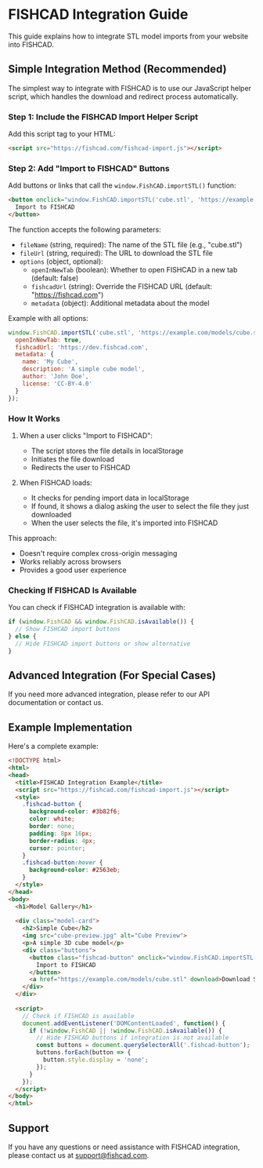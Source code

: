 # FISHCAD Integration Guide

This guide explains how to integrate STL model imports from your website into FISHCAD.

## Simple Integration Method (Recommended)

The simplest way to integrate with FISHCAD is to use our JavaScript helper script, which handles the download and redirect process automatically.

### Step 1: Include the FISHCAD Import Helper Script

Add this script tag to your HTML:

```html
<script src="https://fishcad.com/fishcad-import.js"></script>
```

### Step 2: Add "Import to FISHCAD" Buttons

Add buttons or links that call the `window.FishCAD.importSTL()` function:

```html
<button onclick="window.FishCAD.importSTL('cube.stl', 'https://example.com/models/cube.stl')">
  Import to FISHCAD
</button>
```

The function accepts the following parameters:

- `fileName` (string, required): The name of the STL file (e.g., "cube.stl")
- `fileUrl` (string, required): The URL to download the STL file
- `options` (object, optional):
  - `openInNewTab` (boolean): Whether to open FISHCAD in a new tab (default: false)
  - `fishcadUrl` (string): Override the FISHCAD URL (default: "https://fishcad.com")
  - `metadata` (object): Additional metadata about the model

Example with all options:

```javascript
window.FishCAD.importSTL('cube.stl', 'https://example.com/models/cube.stl', {
  openInNewTab: true,
  fishcadUrl: 'https://dev.fishcad.com',
  metadata: {
    name: 'My Cube',
    description: 'A simple cube model',
    author: 'John Doe',
    license: 'CC-BY-4.0'
  }
});
```

### How It Works

1. When a user clicks "Import to FISHCAD":
   - The script stores the file details in localStorage
   - Initiates the file download
   - Redirects the user to FISHCAD

2. When FISHCAD loads:
   - It checks for pending import data in localStorage
   - If found, it shows a dialog asking the user to select the file they just downloaded
   - When the user selects the file, it's imported into FISHCAD

This approach:
- Doesn't require complex cross-origin messaging
- Works reliably across browsers
- Provides a good user experience

### Checking If FISHCAD Is Available

You can check if FISHCAD integration is available with:

```javascript
if (window.FishCAD && window.FishCAD.isAvailable()) {
  // Show FISHCAD import buttons
} else {
  // Hide FISHCAD import buttons or show alternative
}
```

## Advanced Integration (For Special Cases)

If you need more advanced integration, please refer to our API documentation or contact us.

## Example Implementation

Here's a complete example:

```html
<!DOCTYPE html>
<html>
<head>
  <title>FISHCAD Integration Example</title>
  <script src="https://fishcad.com/fishcad-import.js"></script>
  <style>
    .fishcad-button {
      background-color: #3b82f6;
      color: white;
      border: none;
      padding: 8px 16px;
      border-radius: 4px;
      cursor: pointer;
    }
    .fishcad-button:hover {
      background-color: #2563eb;
    }
  </style>
</head>
<body>
  <h1>Model Gallery</h1>
  
  <div class="model-card">
    <h2>Simple Cube</h2>
    <img src="cube-preview.jpg" alt="Cube Preview">
    <p>A simple 3D cube model</p>
    <div class="buttons">
      <button class="fishcad-button" onclick="window.FishCAD.importSTL('cube.stl', 'https://example.com/models/cube.stl')">
        Import to FISHCAD
      </button>
      <a href="https://example.com/models/cube.stl" download>Download STL</a>
    </div>
  </div>
  
  <script>
    // Check if FISHCAD is available
    document.addEventListener('DOMContentLoaded', function() {
      if (!window.FishCAD || !window.FishCAD.isAvailable()) {
        // Hide FISHCAD buttons if integration is not available
        const buttons = document.querySelectorAll('.fishcad-button');
        buttons.forEach(button => {
          button.style.display = 'none';
        });
      }
    });
  </script>
</body>
</html>
```

## Support

If you have any questions or need assistance with FISHCAD integration, please contact us at support@fishcad.com. 